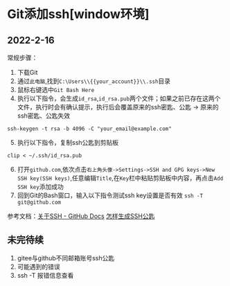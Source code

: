 # Git添加ssh[window环境]
## 2022-2-16
常规步骤：
1. 下载Git
2. 通过`此电脑`,找到`C:\Users\\{{your_account}}\\.ssh`目录
3. 鼠标右键选中`Git Bash Here`
4. 执行以下指令，会生成`id_rsa`,`id_rsa.pub`两个文件；如果之前已存在这两个文件，执行时会有确认提示，执行后会覆盖原来的ssh密匙、公匙 -> 原来的ssh密匙、公匙失效
```shell
ssh-keygen -t rsa -b 4096 -C "your_email@example.com"
```
5. 执行以下指令，复制ssh公匙到剪贴板
```shell
clip < ~/.ssh/id_rsa.pub
```
6. 打开`github.com`,依次点击`右上角头像->Settings->SSH and GPG keys->New SSH key(SSH keys)`,任意编辑`Title`,在`Key`栏中粘贴剪贴板中内容，再点击`Add SSH key`添加成功
7. 回到Git的Bash窗口，输入以下指令测试ssh key设置是否有效
```ssh -T git@github.com```

   
参考文档：[关于SSH - GitHub Docs](https://docs.github.com/cn/authentication/connecting-to-github-with-ssh/about-ssh)
[怎样生成SSH公匙](https://gitee.com/help/articles/4181)

## 未完待续
1. gitee与github不同邮箱账号ssh公匙
2. 可能遇到的错误
3. ssh -T 报错信息查看
